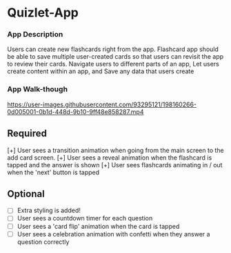# Quizlet-App
### App Description
Users can create new flashcards right from the app. Flashcard app should be able to save multiple user-created cards so that users can revisit the app to review their cards. Navigate users to different parts of an app, Let users create content within an app, and Save any data that users create
### App Walk-though




https://user-images.githubusercontent.com/93295121/198160266-0d005001-0b1d-448d-9b10-9ff48e858287.mp4



 ## Required
[+] User sees a transition animation when going from the main screen to the add card screen.
[+] User sees a reveal animation when the flashcard is tapped and the answer is shown
[+] User sees flashcards animating in / out when the 'next' button is tapped

## Optional
- [ ] Extra styling is added!
- [ ] User sees a countdown timer for each question
- [ ] User sees a 'card flip' animation when the card is tapped
- [ ] User sees a celebration animation with confetti when they answer a question correctly
